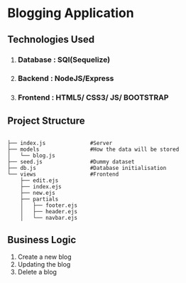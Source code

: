 # Blogging Application

## Technologies Used

1. ### Database : SQl(Sequelize)
2. ### Backend : NodeJS/Express
3. ### Frontend : HTML5/ CSS3/ JS/ BOOTSTRAP

## Project Structure

```shell

├── index.js              #Server
├── models                #How the data will be stored
│   └── blog.js
├── seed.js               #Dummy dataset
├── db.js                 #Database initialisation
└── views                 #Frontend
    ├── edit.ejs
    ├── index.ejs
    ├── new.ejs
    ├── partials
    │   ├── footer.ejs
    │   ├── header.ejs
    │   └── navbar.ejs
```

## Business Logic

1. Create a new blog
2. Updating the blog
3. Delete a blog
